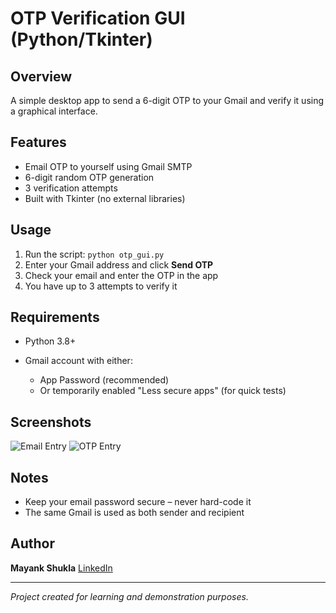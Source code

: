 # OTP Verification GUI (Python/Tkinter)

## Overview

A simple desktop app to send a 6-digit OTP to your Gmail and verify it using a graphical interface.

## Features

* Email OTP to yourself using Gmail SMTP
* 6-digit random OTP generation
* 3 verification attempts
* Built with Tkinter (no external libraries)

## Usage

1. Run the script: `python otp_gui.py`
2. Enter your Gmail address and click **Send OTP**
3. Check your email and enter the OTP in the app
4. You have up to 3 attempts to verify it

## Requirements

* Python 3.8+
* Gmail account with either:

  * App Password (recommended)
  * Or temporarily enabled "Less secure apps" (for quick tests)

## Screenshots

![Email Entry](docs/demo_email.png)
![OTP Entry](docs/demo_otp.png)

## Notes

* Keep your email password secure – never hard-code it
* The same Gmail is used as both sender and recipient

## Author

**Mayank Shukla**
[LinkedIn](https://www.linkedin.com/in/mayankshukla95/)

---

*Project created for learning and demonstration purposes.*
